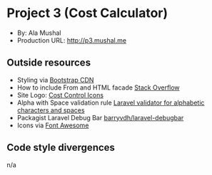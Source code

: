 # Project 3 (Cost Calculator)
+ By: Ala Mushal
+ Production URL: <http://p3.mushal.me>

## Outside resources
+ Styling via [Bootstrap CDN](https://www.bootstrapcdn.com)
+ How to include From and HTML facade [Stack Overflow](https://stackoverflow.com/questions/47055900/class-form-not-found-in-view-file-blade-php)
+ Site Logo: [Cost Control Icons](http://www.pvhc.net/Cost-Control-Icon20pctizurp)
+ Alpha with Space validation rule [Laravel validator for alphabetic characters and spaces](https://learninglaravel.net/laravel-validator-for-alphabetic-characters-and-spaces)
+ Packagist Laravel Debug Bar [barryvdh/laravel-debugbar](https://github.com/barryvdh/laravel-debugbar)
+ Icons via [Font Awesome](https://fontawesome.com)

## Code style divergences
n/a
